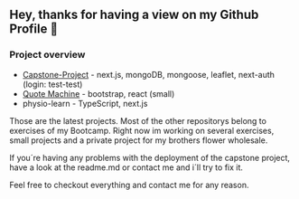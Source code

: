 ## Hey, thanks for having a view on my Github Profile 👋

### Project overview

- [Capstone-Project](https://flower-box-deposit.vercel.app/) - next.js, mongoDB, mongoose, leaflet, next-auth (login: test-test)
- [Quote Machine](https://quote-machine-theta.vercel.app/) - bootstrap, react (small)
- physio-learn - TypeScript, next.js

Those are the latest projects.
Most of the other repositorys belong to exercises of my Bootcamp. 
Right now im working on several exercises, small projects and a private project for my brothers flower wholesale.

If you´re having any problems with the deployment of the capstone project, have a look at the readme.md or contact me and i´ll try to fix it. 

Feel free to checkout everything and contact me for any reason.






<!--
**HannesOster/HannesOster** is a ✨ _special_ ✨ repository because its `README.md` (this file) appears on your GitHub profile.

Here are some ideas to get you started:

- 🔭 I’m currently working on ...
- 🌱 I’m currently learning ...
- 👯 I’m looking to collaborate on ...
- 🤔 I’m looking for help with ...
- 💬 Ask me about ...
- 📫 How to reach me: ...
- 😄 Pronouns: ...
- ⚡ Fun fact: ...
-->
